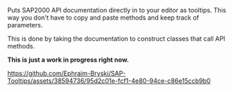 Puts SAP2000 API documentation directly in to your editor as tooltips. This way you don't have to copy and paste methods and keep track of parameters.

This is done by taking the documentation to construct classes that call API methods.

**This is just a work in progress right now.**

https://github.com/Ephraim-Bryski/SAP-Tooltips/assets/38594736/95d2c01e-fcf1-4e80-94ce-c86e15ccb9b0

